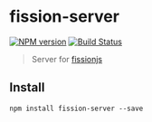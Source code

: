 # fission-server
[![NPM version][npm-image]][npm-url] [![Build Status][travis-image]][travis-url]

> Server for [fissionjs](https://github.com/fissionjs/fission)


## Install
`npm install fission-server --save`










[npm-url]: https://npmjs.org/package/fission-server
[npm-image]: http://img.shields.io/npm/v/fission-server.svg

[travis-url]: https://travis-ci.org/fissionjs/fission-server
[travis-image]: https://travis-ci.org/fissionjs/fission-server.png?branch=master
